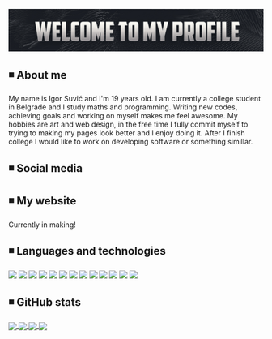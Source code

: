 [![Header](https://github.com/suvicigor/suvicigor/blob/main/Banner.jpg "Header")](https://github.com/suvicigor)
## ◾️ About me

My name is Igor Suvić and I'm 19 years old. I am currently a college student in Belgrade and I study maths and programming. Writing new codes, achieving goals and working on myself makes me feel awesome. My hobbies are art and web design, in the free time I fully commit myself to trying to making my pages look better and I enjoy doing it. After I finish college I would like to work on developing software or something simillar. 

## ◾️ Social media

## ◾️ My website
Currently in making!

## ◾️ Languages and technologies
![](https://img.shields.io/badge/OS-Windows-informational?style=for-the-badge&color=454242)
![](https://img.shields.io/badge/Code-Java-informational?style=for-the-badge&color=454242)
![](https://img.shields.io/badge/Code-JavaScript-informational?style=for-the-badge&color=454242)
![](https://img.shields.io/badge/Code-C-informational?style=for-the-badge&color=454242)
![](https://img.shields.io/badge/Code-C++-informational?style=for-the-badge&color=454242)
![](https://img.shields.io/badge/Code-HTML-informational?style=for-the-badge&color=454242)
![](https://img.shields.io/badge/Code-CSS-informational?style=for-the-badge&color=454242)
![](https://img.shields.io/badge/Code-SASS-informational?style=for-the-badge&color=454242)
![](https://img.shields.io/badge/Code-PHP-informational?style=for-the-badge&color=454242)
![](https://img.shields.io/badge/Editor-IntelliJ_IDEA-informational?style=for-the-badge&color=454242)
![](https://img.shields.io/badge/Editor-Brackets-informational?style=for-the-badge&color=454242)
![](https://img.shields.io/badge/Editor-Visual_Studio_Code-informational?style=for-the-badge&color=454242)
![](https://img.shields.io/badge/Editor-Visual_Studio-informational?style=for-the-badge&color=454242)

## ◾️ GitHub stats

<a href="https://github.com/suvicigor/suvicigor">
  <img align="center" height="150px" src="https://github-readme-stats.vercel.app/api/top-langs/?username=suvicigor&hide=ruby,shell&hide_border=true&text_color=ffffff&title_color=ffffff&icon_color=ffffff&bg_color=45,211f1f,2b2a2a,454242&layout=compact" />
</a>

<a href="https://github.com/suvicigor/suvicigor">
  <img align="center" height="150px" src="https://github-readme-stats.vercel.app/api?username=suvicigor&count_private=true&line_height=27&hide_border=true&include_all_commits=true&custom_title=My+GitHub+Stats&show_icons=true&text_color=ffffff&title_color=ffffff&icon_color=ffffff&bg_color=45,211f1f,2b2a2a,454242&layout=compact" />
</a>

<a href="https://github.com/suvicigor/my-java-codes">
  <img align="center" height="118px" src="https://github-readme-stats.vercel.app/api/pin/?username=suvicigor&repo=my-java-codes&text_color=ffffff&title_color=ffffff&icon_color=ffffff&bg_color=45,211f1f,2b2a2a,454242" />
</a>


<a href="https://github.com/suvicigor/suvicigor">
  <img align="center" height="119px" src="https://github-readme-stats.vercel.app/api/pin/?username=suvicigor&repo=suvicigor&text_color=ffffff&title_color=ffffff&icon_color=ffffff&bg_color=45,211f1f,2b2a2a,454242" />
</a>    

